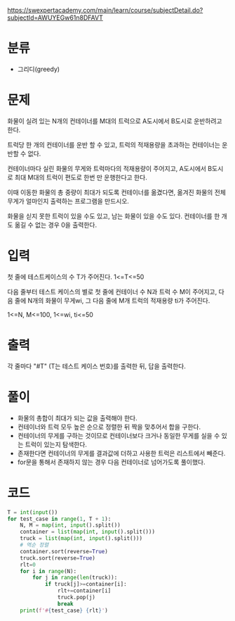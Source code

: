 https://swexpertacademy.com/main/learn/course/subjectDetail.do?subjectId=AWUYEGw61n8DFAVT
# 분류

- 그리디(greedy)

# 문제

화물이 실려 있는 N개의 컨테이너를 M대의 트럭으로 A도시에서 B도시로 운반하려고 한다.

트럭당 한 개의 컨테이너를 운반 할 수 있고, 트럭의 적재용량을 초과하는 컨테이너는 운반할 수 없다.

컨테이너마다 실린 화물의 무게와 트럭마다의 적재용량이 주어지고, A도시에서 B도시로 최대 M대의 트럭이 편도로 한번 만 운행한다고 한다.

이때 이동한 화물의 총 중량이 최대가 되도록 컨테이너를 옮겼다면, 옮겨진 화물의 전체 무게가 얼마인지 출력하는 프로그램을 만드시오.

화물을 싣지 못한 트럭이 있을 수도 있고, 남는 화물이 있을 수도 있다. 컨테이너를 한 개도 옮길 수 없는 경우 0을 출력한다.

# 입력

첫 줄에 테스트케이스의 수 T가 주어진다. 1<=T<=50

다음 줄부터 테스트 케이스의 별로 첫 줄에 컨테이너 수 N과 트럭 수 M이 주어지고, 다음 줄에 N개의 화물이 무게wi, 그 다음 줄에 M개 트럭의 적재용량 ti가 주어진다.

1<=N, M<=100, 1<=wi, ti<=50

# 출력

각 줄마다 "#T" (T는 테스트 케이스 번호)를 출력한 뒤, 답을 출력한다.

# 풀이

- 화물의 총합이 최대가 되는 값을 출력해야 한다.
- 컨테이너와 트럭 모두 높은 순으로 정렬한 뒤 짝을 맞추어서 합을 구한다.
- 컨테이너의 무게를 구하는 것이므로 컨테이너보다 크거나 동일한 무게를 실을 수 있는 트럭이 있는지 탐색한다.
- 존재한다면 컨테이너의 무게를 결과값에 더하고 사용한 트럭은 리스트에서 빼준다.
- for문을 통해서 존재하지 않는 경우 다음 컨테이너로 넘어가도록 풀이했다.

# 코드

```python
T = int(input())
for test_case in range(1, T + 1):
    N, M = map(int, input().split())
    container = list(map(int, input().split()))
    truck = list(map(int, input().split()))
    # 역순 정렬
    container.sort(reverse=True)
    truck.sort(reverse=True)
    rlt=0
    for i in range(N):
        for j in range(len(truck)):
            if truck[j]>=container[i]:
                rlt+=container[i]
                truck.pop(j)
                break
    print(f'#{test_case} {rlt}')
```

